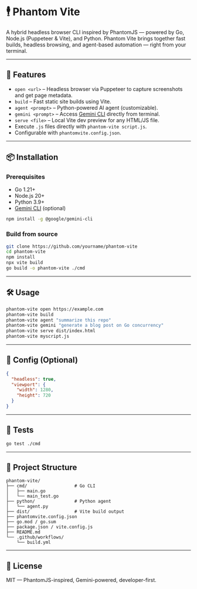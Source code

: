 # 🕴️ Phantom Vite

A hybrid headless browser CLI inspired by PhantomJS — powered by Go, Node.js (Puppeteer & Vite), and Python. Phantom Vite brings together fast builds, headless browsing, and agent-based automation — right from your terminal.

---

## 🚀 Features

- `open <url>` – Headless browser via Puppeteer to capture screenshots and get page metadata.
- `build` – Fast static site builds using Vite.
- `agent <prompt>` – Python-powered AI agent (customizable).
- `gemini <prompt>` – Access [Gemini CLI](https://github.com/google-gemini/gemini-cli) directly from terminal.
- `serve <file>` – Local Vite dev preview for any HTML/JS file.
- Execute `.js` files directly with `phantom-vite script.js`.
- Configurable with `phantomvite.config.json`.

---

## 📦 Installation

### Prerequisites
- Go 1.21+
- Node.js 20+
- Python 3.9+
- [Gemini CLI](https://github.com/google-gemini/gemini-cli) (optional)

```bash
npm install -g @google/gemini-cli
````

### Build from source

```bash
git clone https://github.com/yourname/phantom-vite
cd phantom-vite
npm install
npx vite build
go build -o phantom-vite ./cmd
```

---

## 🛠️ Usage

```bash
phantom-vite open https://example.com
phantom-vite build
phantom-vite agent "summarize this repo"
phantom-vite gemini "generate a blog post on Go concurrency"
phantom-vite serve dist/index.html
phantom-vite myscript.js
```

---

## 🧠 Config (Optional)

```json
{
  "headless": true,
  "viewport": {
    "width": 1280,
    "height": 720
  }
}
```

---

## 🧪 Tests

```bash
go test ./cmd
```

---

## 📂 Project Structure

```
phantom-vite/
├── cmd/                  # Go CLI
│   ├── main.go
│   └── main_test.go
├── python/               # Python agent
│   └── agent.py
├── dist/                 # Vite build output
├── phantomvite.config.json
├── go.mod / go.sum
├── package.json / vite.config.js
├── README.md
└── .github/workflows/
    └── build.yml
```

---

## 📄 License

MIT — PhantomJS-inspired, Gemini-powered, developer-first.

```@nyigoro

```
